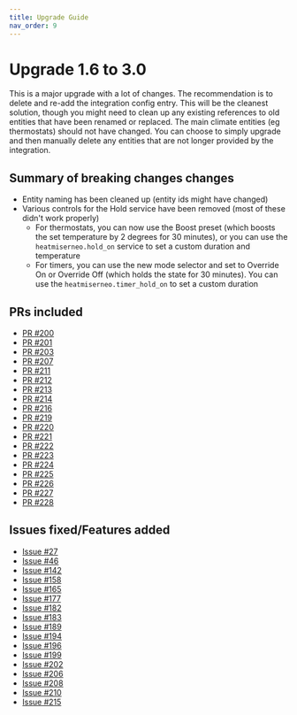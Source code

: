 ```yaml
---
title: Upgrade Guide
nav_order: 9
---
```


# Upgrade 1.6 to 3.0

This is a major upgrade with a lot of changes. The recommendation is to delete and re-add the integration config entry. This will be the cleanest solution, though you might need to clean up any existing references to old entities that have been renamed or replaced. The main climate entities (eg thermostats) should not have changed. You can choose to simply upgrade and then manually delete any entities that are not longer provided by the integration.

## Summary of breaking changes changes

- Entity naming has been cleaned up (entity ids might have changed)
- Various controls for the Hold service have been removed (most of these didn't work properly)
  - For thermostats, you can now use the Boost preset (which boosts the set temperature by 2 degrees for 30 minutes), or you can use the `heatmiserneo.hold_on` service to set a custom duration and temperature
  - For timers, you can use the new mode selector and set to Override On or Override Off (which holds the state for 30 minutes). You can use the `heatmiserneo.timer_hold_on` to set a custom duration

## PRs included

- [PR #200](https://github.com/MindrustUK/Heatmiser-for-home-assistant/pull/200)
- [PR #201](https://github.com/MindrustUK/Heatmiser-for-home-assistant/pull/201)
- [PR #203](https://github.com/MindrustUK/Heatmiser-for-home-assistant/pull/203)
- [PR #207](https://github.com/MindrustUK/Heatmiser-for-home-assistant/pull/207)
- [PR #211](https://github.com/MindrustUK/Heatmiser-for-home-assistant/pull/211)
- [PR #212](https://github.com/MindrustUK/Heatmiser-for-home-assistant/pull/212)
- [PR #213](https://github.com/MindrustUK/Heatmiser-for-home-assistant/pull/213)
- [PR #214](https://github.com/MindrustUK/Heatmiser-for-home-assistant/pull/214)
- [PR #216](https://github.com/MindrustUK/Heatmiser-for-home-assistant/pull/216)
- [PR #219](https://github.com/MindrustUK/Heatmiser-for-home-assistant/pull/219)
- [PR #220](https://github.com/MindrustUK/Heatmiser-for-home-assistant/pull/220)
- [PR #221](https://github.com/MindrustUK/Heatmiser-for-home-assistant/pull/221)
- [PR #222](https://github.com/MindrustUK/Heatmiser-for-home-assistant/pull/222)
- [PR #223](https://github.com/MindrustUK/Heatmiser-for-home-assistant/pull/223)
- [PR #224](https://github.com/MindrustUK/Heatmiser-for-home-assistant/pull/224)
- [PR #225](https://github.com/MindrustUK/Heatmiser-for-home-assistant/pull/225)
- [PR #226](https://github.com/MindrustUK/Heatmiser-for-home-assistant/pull/226)
- [PR #227](https://github.com/MindrustUK/Heatmiser-for-home-assistant/pull/227)
- [PR #228](https://github.com/MindrustUK/Heatmiser-for-home-assistant/pull/228)

## Issues fixed/Features added

- [Issue #27](https://github.com/MindrustUK/Heatmiser-for-home-assistant/issues/27)
- [Issue #46](https://github.com/MindrustUK/Heatmiser-for-home-assistant/issues/46)
- [Issue #142](https://github.com/MindrustUK/Heatmiser-for-home-assistant/issues/142)
- [Issue #158](https://github.com/MindrustUK/Heatmiser-for-home-assistant/issues/158)
- [Issue #165](https://github.com/MindrustUK/Heatmiser-for-home-assistant/issues/165)
- [Issue #177](https://github.com/MindrustUK/Heatmiser-for-home-assistant/issues/177)
- [Issue #182](https://github.com/MindrustUK/Heatmiser-for-home-assistant/issues/182)
- [Issue #183](https://github.com/MindrustUK/Heatmiser-for-home-assistant/issues/183)
- [Issue #189](https://github.com/MindrustUK/Heatmiser-for-home-assistant/issues/189)
- [Issue #194](https://github.com/MindrustUK/Heatmiser-for-home-assistant/issues/194)
- [Issue #196](https://github.com/MindrustUK/Heatmiser-for-home-assistant/issues/196)
- [Issue #199](https://github.com/MindrustUK/Heatmiser-for-home-assistant/issues/199)
- [Issue #202](https://github.com/MindrustUK/Heatmiser-for-home-assistant/issues/202)
- [Issue #206](https://github.com/MindrustUK/Heatmiser-for-home-assistant/issues/206)
- [Issue #208](https://github.com/MindrustUK/Heatmiser-for-home-assistant/issues/208)
- [Issue #210](https://github.com/MindrustUK/Heatmiser-for-home-assistant/issues/210)
- [Issue #215](https://github.com/MindrustUK/Heatmiser-for-home-assistant/issues/215)
